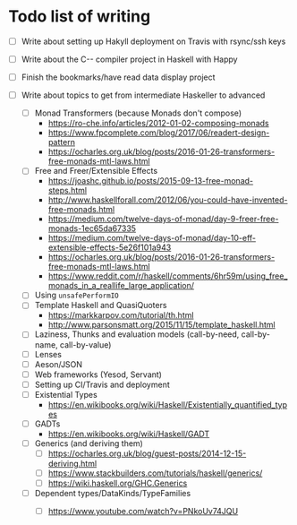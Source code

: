 # Todo list of writing

- [ ] Write about setting up Hakyll deployment on Travis with rsync/ssh keys
- [ ] Write about the C-- compiler project in Haskell with Happy
- [ ] Finish the bookmarks/have read data display project

- [ ] Write about topics to get from intermediate Haskeller to advanced
  - [ ] Monad Transformers (because Monads don't compose)
    - https://ro-che.info/articles/2012-01-02-composing-monads
    - https://www.fpcomplete.com/blog/2017/06/readert-design-pattern
    - https://ocharles.org.uk/blog/posts/2016-01-26-transformers-free-monads-mtl-laws.html
  - [ ] Free and Freer/Extensible Effects
    - https://joashc.github.io/posts/2015-09-13-free-monad-steps.html
    - http://www.haskellforall.com/2012/06/you-could-have-invented-free-monads.html
    - https://medium.com/twelve-days-of-monad/day-9-freer-free-monads-1ec65da67335
    - https://medium.com/twelve-days-of-monad/day-10-eff-extensible-effects-5e26f101a943
    - https://ocharles.org.uk/blog/posts/2016-01-26-transformers-free-monads-mtl-laws.html
    - https://www.reddit.com/r/haskell/comments/6hr59m/using_free_monads_in_a_reallife_large_application/
  - [ ] Using `unsafePerformIO`
  - [ ] Template Haskell and QuasiQuoters
    - https://markkarpov.com/tutorial/th.html
    - http://www.parsonsmatt.org/2015/11/15/template_haskell.html
  - [ ] Laziness, Thunks and evaluation models (call-by-need, call-by-name, call-by-value)
  - [ ] Lenses
  - [ ] Aeson/JSON
  - [ ] Web frameworks (Yesod, Servant)
  - [ ] Setting up CI/Travis and deployment
  - [ ] Existential Types
    - https://en.wikibooks.org/wiki/Haskell/Existentially_quantified_types
  - [ ] GADTs
    - https://en.wikibooks.org/wiki/Haskell/GADT
  - [ ] Generics (and deriving them)
    - [ ] https://ocharles.org.uk/blog/guest-posts/2014-12-15-deriving.html
    - [ ] https://www.stackbuilders.com/tutorials/haskell/generics/
    - [ ] https://wiki.haskell.org/GHC.Generics
  - [ ] Dependent types/DataKinds/TypeFamilies
    - [ ] https://www.youtube.com/watch?v=PNkoUv74JQU


